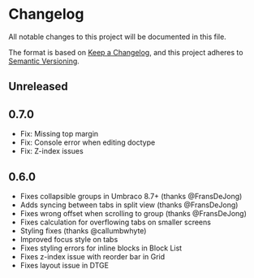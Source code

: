 # Changelog

All notable changes to this project will be documented in this file.

The format is based on [Keep a Changelog](https://keepachangelog.com/en/1.0.0/),
and this project adheres to [Semantic Versioning](https://semver.org/spec/v2.0.0.html).

## Unreleased

## 0.7.0
- Fix: Missing top margin
- Fix: Console error when editing doctype
- Fix: Z-index issues

## 0.6.0

- Fixes collapsible groups in Umbraco 8.7+ (thanks @FransDeJong)
- Adds syncing between tabs in split view (thanks @FransDeJong)
- Fixes wrong offset when scrolling to group (thanks @FransDeJong)
- Fixes calculation for overflowing tabs on smaller screens
- Styling fixes (thanks @callumbwhyte)
- Improved focus style on tabs
- Fixes styling errors for inline blocks in Block List
- Fixes z-index issue with reorder bar in Grid
- Fixes layout issue in DTGE
